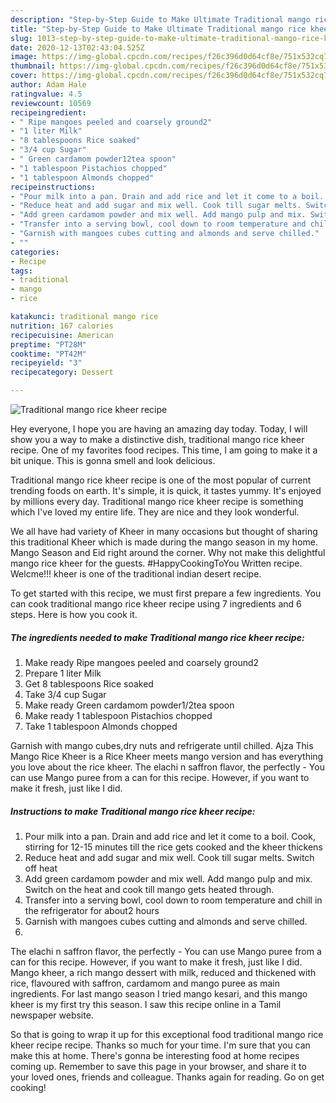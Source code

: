 ```yaml
---
description: "Step-by-Step Guide to Make Ultimate Traditional mango rice kheer recipe"
title: "Step-by-Step Guide to Make Ultimate Traditional mango rice kheer recipe"
slug: 1013-step-by-step-guide-to-make-ultimate-traditional-mango-rice-kheer-recipe
date: 2020-12-13T02:43:04.525Z
image: https://img-global.cpcdn.com/recipes/f26c396d0d64cf8e/751x532cq70/traditional-mango-rice-kheer-recipe-recipe-main-photo.jpg
thumbnail: https://img-global.cpcdn.com/recipes/f26c396d0d64cf8e/751x532cq70/traditional-mango-rice-kheer-recipe-recipe-main-photo.jpg
cover: https://img-global.cpcdn.com/recipes/f26c396d0d64cf8e/751x532cq70/traditional-mango-rice-kheer-recipe-recipe-main-photo.jpg
author: Adam Hale
ratingvalue: 4.5
reviewcount: 10569
recipeingredient:
- " Ripe mangoes peeled and coarsely ground2"
- "1 liter Milk"
- "8 tablespoons Rice soaked"
- "3/4 cup Sugar"
- " Green cardamom powder12tea spoon"
- "1 tablespoon Pistachios chopped"
- "1 tablespoon Almonds chopped"
recipeinstructions:
- "Pour milk into a pan. Drain and add rice and let it come to a boil. Cook, stirring for 12-15 minutes till the rice gets cooked and the kheer thickens"
- "Reduce heat and add sugar and mix well. Cook till sugar melts. Switch off heat"
- "Add green cardamom powder and mix well. Add mango pulp and mix. Switch on the heat and cook till mango gets heated through."
- "Transfer into a serving bowl, cool down to room temperature and chill in the refrigerator for about2 hours"
- "Garnish with mangoes cubes cutting and almonds and serve chilled."
- ""
categories:
- Recipe
tags:
- traditional
- mango
- rice

katakunci: traditional mango rice 
nutrition: 167 calories
recipecuisine: American
preptime: "PT28M"
cooktime: "PT42M"
recipeyield: "3"
recipecategory: Dessert

---
```



![Traditional mango rice kheer recipe](https://img-global.cpcdn.com/recipes/f26c396d0d64cf8e/751x532cq70/traditional-mango-rice-kheer-recipe-recipe-main-photo.jpg)

Hey everyone, I hope you are having an amazing day today. Today, I will show you a way to make a distinctive dish, traditional mango rice kheer recipe. One of my favorites food recipes. This time, I am going to make it a bit unique. This is gonna smell and look delicious.

Traditional mango rice kheer recipe is one of the most popular of current trending foods on earth. It's simple, it is quick, it tastes yummy. It's enjoyed by millions every day. Traditional mango rice kheer recipe is something which I've loved my entire life. They are nice and they look wonderful.

We all have had variety of Kheer in many occasions but thought of sharing this traditional Kheer which is made during the mango season in my home. Mango Season and Eid right around the corner. Why not make this delightful mango rice kheer for the guests. #HappyCookingToYou Written recipe. Welcme!!! kheer is one of the traditional indian desert recipe.


To get started with this recipe, we must first prepare a few ingredients. You can cook traditional mango rice kheer recipe using 7 ingredients and 6 steps. Here is how you cook it.

<!--inarticleads1-->

##### The ingredients needed to make Traditional mango rice kheer recipe:

1. Make ready  Ripe mangoes peeled and coarsely ground2
1. Prepare 1 liter Milk
1. Get 8 tablespoons Rice soaked
1. Take 3/4 cup Sugar
1. Make ready  Green cardamom powder1/2tea spoon
1. Make ready 1 tablespoon Pistachios chopped
1. Take 1 tablespoon Almonds chopped


Garnish with mango cubes,dry nuts and refrigerate until chilled. Ajza This Mango Rice Kheer is a Rice Kheer meets mango version and has everything you love about the rice kheer. The elachi n saffron flavor, the perfectly - You can use Mango puree from a can for this recipe. However, if you want to make it fresh, just like I did. 

<!--inarticleads2-->

##### Instructions to make Traditional mango rice kheer recipe:

1. Pour milk into a pan. Drain and add rice and let it come to a boil. Cook, stirring for 12-15 minutes till the rice gets cooked and the kheer thickens
1. Reduce heat and add sugar and mix well. Cook till sugar melts. Switch off heat
1. Add green cardamom powder and mix well. Add mango pulp and mix. Switch on the heat and cook till mango gets heated through.
1. Transfer into a serving bowl, cool down to room temperature and chill in the refrigerator for about2 hours
1. Garnish with mangoes cubes cutting and almonds and serve chilled.
1. 


The elachi n saffron flavor, the perfectly - You can use Mango puree from a can for this recipe. However, if you want to make it fresh, just like I did. Mango kheer, a rich mango dessert with milk, reduced and thickened with rice, flavoured with saffron, cardamom and mango puree as main ingredients. For last mango season I tried mango kesari, and this mango kheer is my first try this season. I saw this recipe online in a Tamil newspaper website. 

So that is going to wrap it up for this exceptional food traditional mango rice kheer recipe recipe. Thanks so much for your time. I'm sure that you can make this at home. There's gonna be interesting food at home recipes coming up. Remember to save this page in your browser, and share it to your loved ones, friends and colleague. Thanks again for reading. Go on get cooking!
